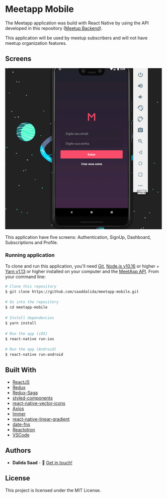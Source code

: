 # Meetapp Mobile

The Meetapp application was build with React Native by using the API developed in this repository (<a href="https://github.com/saaddalida/meetapp-backend" target="_blank" rel="noopener noreferrer">Meetup Backend</a>).

This application will be used by meetup subscribers and will not have meetup organization features.

## Screens

![Meetapp](demo.gif)

This application have five screens: Authentication, SignUp, Dashboard, Subscriptions and Profile.

### Running application

To clone and run this application, you'll need [Git](https://git-scm.com), [Node.js v10.16](https://nodejs.org) or higher + [Yarn v1.13](https://yarnpkg.com/en/) or higher installed on your computer and the [MeetApp API](https://github.com/saaddalida/meetapp-backend). From your command line:

```bash
# Clone this repository
$ git clone https://github.com/saaddalida/meetapp-mobile.git

# Go into the repository
$ cd meetapp-mobile

# Install dependencies
$ yarn install

# Run the app (iOS)
$ react-native run-ios

# Run the app (Android)
$ react-native run-android
```

## Built With

- [ReactJS](https://reactjs.org/)
- [Redux](https://redux.js.org/)
- [Redux-Saga](https://github.com/redux-saga/redux-saga)
- [styled-components](https://www.styled-components.com/)
- [react-native-vector-icons](https://github.com/oblador/react-native-vector-icons)
- [Axios](https://github.com/axios/axios)
- [Immer](https://github.com/immerjs/immer)
- [react-native-linear-gradient](https://github.com/react-native-community/react-native-linear-gradient)
- [date-fns](https://date-fns.org/)
- [Reactotron](https://infinite.red/reactotron)
- [VSCode](https://code.visualstudio.com/)

## Authors

- **Dalida Saad** - :wave: [Get in touch!](https://www.linkedin.com/in/dalida-saad/)

## License

This project is licensed under the MIT License.
